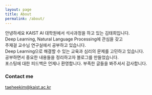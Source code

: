 ```yaml
---
layout: page
title: About
permalink: /about/
---
```


안녕하세요 KAIST AI 대학원에서 석사과정을 하고 있는 김태희입니다.  
Deep Learning, Natural Language Processing에 관심을 갖고  
주재걸 교수님 연구실에서 공부하고 있습니다.  
Deep Learning으로 해결할 수 있는 교육과 심리의 문제를 고민하고 있습니다.  
공부하면서 중요한 내용들을 정리하고자 블로그를 만들었습니다.  
포스팅에 대한 피드백은 언제나 환영합니다. 부족한 글들을 봐주셔서 감사합니다.  

### Contact me

[taeheekim@kaist.ac.kr](mailto:taeheekim@kaist.ac.kr)
